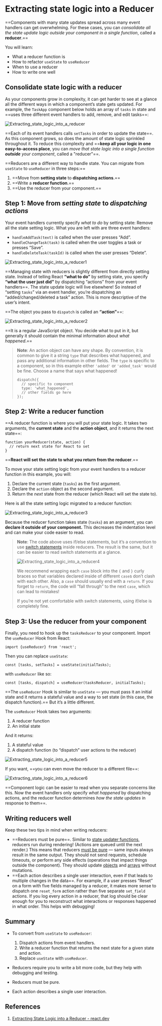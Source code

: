 # Extracting state logic into a Reducer

==Components with many state updates spread across many event handlers can get overwhelming. For these cases, you can _consolidate all the state update logic outside your component in a single function_, called a **reducer**.==

You will learn:

- What a reducer function is
- How to refactor `useState` to `useReducer`
- When to use a reducer
- How to write one well

## Consolidate state logic with a reducer 

As your components grow in complexity, it can get harder to see at a glance all the different ways in which a component’s state gets updated. For example, the `TaskApp` component below holds an array of `tasks` in state and ==uses three different event handlers to add, remove, and edit tasks==:

![Extracting_state_logic_into_a_reducer](../../img/Extracting_state_logic_into_a_reducer.jpg)

==Each of its event handlers calls `setTasks` in order to update the state==. As this component grows, so does the amount of state logic sprinkled throughout it. To reduce this complexity and ==**keep all your logic in one easy-to-access place**, you can _move that state logic into a single function **outside** your component_, called a "reducer"==.

==Reducers are a different way to handle state. You can migrate from `useState` to `useReducer` in three steps:==

1. ==Move from **setting state** to **dispatching actions**.==
2. ==Write a **reducer function**.==
3. ==Use the reducer from your component.==

## Step 1: Move from _setting state_ to _dispatching actions_ 

Your event handlers currently specify *what to do* by setting state: Remove all the state setting logic. What you are left with are three event handlers:

- `handleAddTask(text)` is called when the user presses “Add”.
- `handleChangeTask(task)` is called when the user toggles a task or presses “Save”.
- `handleDeleteTask(taskId)` is called when the user presses “Delete”.

![Extracting_state_logic_into_a_reducer1](../../img/Extracting_state_logic_into_a_reducer1.jpg)

==Managing state with reducers is slightly different from directly setting state. Instead of telling React **“what to do”** by setting state, you specify **“what the user just did”** by dispatching “actions” from your event handlers==. The state update logic will live elsewhere! So instead of “setting `tasks`” via an event handler, you’re dispatching an “added/changed/deleted a task” action. This is more descriptive of the user’s intent.

==The object you pass to `dispatch` is called an **“action”**==:

![Extracting_state_logic_into_a_reducer2](../../img/Extracting_state_logic_into_a_reducer2.jpg)

==It is a regular JavaScript object. You decide what to put in it, but generally it should contain the minimal information about *what happened*.==

> **Note**: An action object can have any shape. By convention, it is common to give it a string `type` that describes what happened, and pass any additional information in other fields. The `type` is specific to a component, so in this example either `'added'` or `'added_task'` would be fine. Choose a name that says what happened!
>
> ```react
> dispatch({
>   // specific to component
>   type: 'what_happened',
>   // other fields go here
> });
> ```

## Step 2: Write a reducer function 

==A reducer function is where you will put your state logic. It takes two arguments, the **current state** and the **action object**, and it returns the next state==:

```react
function yourReducer(state, action) {
  // return next state for React to set
}
```

==**React will set the state to what you return from the reducer**.==

To move your state setting logic from your event handlers to a reducer function in this example, you will:

1. Declare the current state (`tasks`) as the first argument.
2. Declare the `action` object as the second argument.
3. Return the *next* state from the reducer (which React will set the state to).

Here is all the state setting logic migrated to a reducer function:

![Extracting_state_logic_into_a_reducer3](../../img/Extracting_state_logic_into_a_reducer3.jpg)

Because the reducer function takes state (`tasks`) as an argument, you can **declare it outside of your component.** This decreases the indentation level and can make your code easier to read.

> **Note**: The code above uses if/else statements, but it’s a convention to use [switch statements](https://developer.mozilla.org/docs/Web/JavaScript/Reference/Statements/switch) inside reducers. The result is the same, but it can be easier to read switch statements at a glance.
>
> ![Extracting_state_logic_into_a_reducer4](../../img/Extracting_state_logic_into_a_reducer4.jpg)
>
> We recommend wrapping each `case` block into the `{` and `}` curly braces so that variables declared inside of different `case`s don’t clash with each other. Also, a `case` should usually end with a `return`. If you forget to `return`, the code will “fall through” to the next `case`, which can lead to mistakes!
>
> If you’re not yet comfortable with switch statements, using if/else is completely fine.

## Step 3: Use the reducer from your component 

Finally, you need to hook up the `tasksReducer` to your component. Import the `useReducer` Hook from React:

```react
import {useReducer} from 'react';
```

Then you can replace `useState`:

```react
const [tasks, setTasks] = useState(initialTasks);
```

with `useReducer` like so:

```react
const [tasks, dispatch] = useReducer(tasksReducer, initialTasks);
```

==The `useReducer` Hook is similar to `useState` — you must pass it an initial state and it returns a stateful value and a way to set state (in this case, the dispatch function).== But it’s a little different.

The `useReducer` Hook takes two arguments:

1. A reducer function
2. An initial state

And it returns:

1. A stateful value
2. A dispatch function (to “dispatch” user actions to the reducer)

![Extracting_state_logic_into_a_reducer5](../../img/Extracting_state_logic_into_a_reducer5.jpg)

If you want, ==you can even move the reducer to a different file==:

![Extracting_state_logic_into_a_reducer6](../../img/Extracting_state_logic_into_a_reducer6.jpg)

==Component logic can be easier to read when you separate concerns like this. Now the event handlers only specify *what happened* by dispatching actions, and the reducer function determines *how the state updates* in response to them==.

## Writing reducers well 

Keep these two tips in mind when writing reducers:

- ==Reducers must be pure==. Similar to [state updater functions](https://react.dev/learn/queueing-a-series-of-state-updates), reducers run during rendering! (Actions are queued until the next render.) This means that reducers [must be pure](https://react.dev/learn/keeping-components-pure) — same inputs always result in the same output. They should not send requests, schedule timeouts, or perform any side effects (operations that impact things outside the component). They should update [objects](https://react.dev/learn/updating-objects-in-state) and [arrays](https://react.dev/learn/updating-arrays-in-state) without mutations.
- ==Each action describes a single user interaction, even if that leads to multiple changes in the data==. For example, if a user presses “Reset” on a form with five fields managed by a reducer, it makes more sense to dispatch one `reset_form` action rather than five separate `set_field` actions. If you log every action in a reducer, that log should be clear enough for you to reconstruct what interactions or responses happened in what order. This helps with debugging!

## Summary

- To convert from `useState` to `useReducer`:
  1. Dispatch actions from event handlers.
  2. Write a reducer function that returns the next state for a given state and action.
  3. Replace `useState` with `useReducer`.

- Reducers require you to write a bit more code, but they help with debugging and testing.
- Reducers must be pure.
- Each action describes a single user interaction.

## References

1. [Extracting State Logic into a Reducer - react.dev](https://react.dev/learn/extracting-state-logic-into-a-reducer)